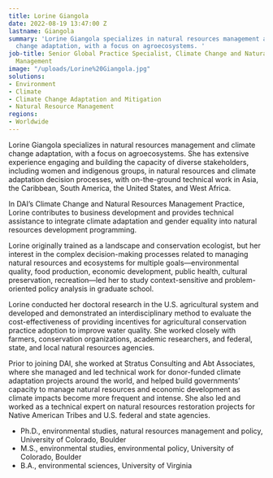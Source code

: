 ```yaml
---
title: Lorine Giangola
date: 2022-08-19 13:47:00 Z
lastname: Giangola
summary: 'Lorine Giangola specializes in natural resources management and climate
  change adaptation, with a focus on agroecosystems. '
job-title: Senior Global Practice Specialist, Climate Change and Natural Resources
  Management
image: "/uploads/Lorine%20Giangola.jpg"
solutions:
- Environment
- Climate
- Climate Change Adaptation and Mitigation
- Natural Resource Management
regions:
- Worldwide
---
```


Lorine Giangola specializes in natural resources management and climate change adaptation, with a focus on agroecosystems. She has extensive experience engaging and building the capacity of diverse stakeholders, including women and indigenous groups, in natural resources and climate adaptation decision processes, with on-the-ground technical work in Asia, the Caribbean, South America, the United States, and West Africa.

In DAI’s Climate Change and Natural Resources Management Practice, Lorine contributes to business development and provides technical assistance to integrate climate adaptation and gender equality into natural resources development programming.
 
Lorine originally trained as a landscape and conservation ecologist, but her interest in the complex decision-making processes related to managing natural resources and ecosystems for multiple goals—environmental quality, food production, economic development, public health, cultural preservation, recreation—led her to study context-sensitive and problem-oriented policy analysis in graduate school.
 
Lorine conducted her doctoral research in the U.S. agricultural system and developed and demonstrated an interdisciplinary method to evaluate the cost-effectiveness of providing incentives for agricultural conservation practice adoption to improve water quality. She worked closely with farmers, conservation organizations, academic researchers, and federal, state, and local natural resources agencies.
 
Prior to joining DAI, she worked at Stratus Consulting and Abt Associates, where she managed and led technical work for donor-funded climate adaptation projects around the world, and helped build governments’ capacity to manage natural resources and economic development as climate impacts become more frequent and intense. She also led and worked as a technical expert on natural resources restoration projects for Native American Tribes and U.S. federal and state agencies.
  
* Ph.D., environmental studies, natural resources management and policy, University of Colorado, Boulder
* M.S., environmental studies, environmental policy, University of Colorado, Boulder
* B.A., environmental sciences, University of Virginia
